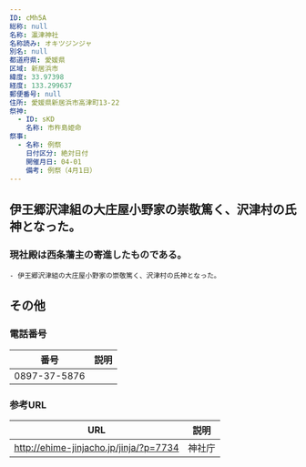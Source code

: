 ```yaml
---
ID: cMh5A
総称: null
名称: 瀛津神社
名称読み: オキツジンジャ
別名: null
都道府県: 愛媛県
区域: 新居浜市
緯度: 33.97398
経度: 133.299637
郵便番号: null
住所: 愛媛県新居浜市高津町13-22
祭神:
  - ID: sKD
    名称: 市杵島姫命
祭事:
  - 名称: 例祭
    日付区分: 絶対日付
    開催月日: 04-01
    備考: 例祭（4月1日）
---
```


## 伊王郷沢津組の大庄屋小野家の崇敬篤く、沢津村の氏神となった。

### 現社殿は西条藩主の寄進したものである。

    - 伊王郷沢津組の大庄屋小野家の崇敬篤く、沢津村の氏神となった。

## その他

### 電話番号

| 番号         | 説明 |
| ------------ | ---- |
| 0897-37-5876 |      |

### 参考URL

| URL                                    | 説明   |
| -------------------------------------- | ------ |
| http://ehime-jinjacho.jp/jinja/?p=7734 | 神社庁 |

